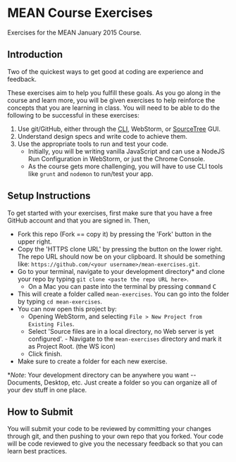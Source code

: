 MEAN Course Exercises
=====================

Exercises for the MEAN January 2015 Course.

## Introduction ##

Two of the quickest ways to get good at coding are experience and feedback.

These exercises aim to help you fulfill these goals. As you go along in the course and learn more, you will be given exercises to help reinforce the concepts that you are learning in class. You will need to be able to do the following to be successful in these exercises:

1. Use git/GitHub, either through the [CLI](http://en.wikipedia.org/wiki/Command-line_interface), WebStorm, or [SourceTree](http://www.sourcetreeapp.com/) GUI.
2. Understand design specs and write code to achieve them.
3. Use the appropriate tools to run and test your code.
	- Initially, you will be writing vanilla JavaScript and can use a NodeJS Run Configuration in WebStorm, or just the Chrome Console.
	- As the course gets more challenging, you will have to use CLI tools like `grunt` and `nodemon` to run/test your app.

## Setup Instructions ##

To get started with your exercises, first make sure that you have a free GitHub account and that you are signed in. Then,

* Fork this repo (Fork == copy it) by pressing the 'Fork' button in the upper right.
* Copy the 'HTTPS clone URL' by pressing the button on the lower right. The repo URL should now be on your clipboard. It should be something like: `https://github.com/<your username>/mean-exercises.git`.
* Go to your terminal, navigate to your development directory* and clone your repo by typing `git clone <paste the repo URL here>`.
	- On a Mac you can paste into the terminal by pressing <kbd>command</kbd> <kbd>C</kbd>
* This will create a folder called `mean-exercises`. You can go into the folder by typing `cd mean-exercises`.
* You can now open this project by:
	- Opening WebStorm, and selecting `File > New Project from Existing Files`.
	- Select 'Source files are in a local directory, no Web server is yet configured'. - Navigate to the `mean-exercises` directory and mark it as Project Root. (the WS icon)
	- Click finish.
* Make sure to create a folder for each new exercise.

**Note*: Your development directory can be anywhere you want -- Documents, Desktop, etc. Just create a folder so you can organize all of your dev stuff in one place.

## How to Submit ##

You will submit your code to be reviewed by committing your changes through git, and then pushing to your own repo that you forked. Your code will be code reviewed to give you the necessary feedback so that you can learn best practices.